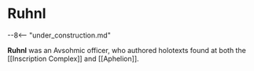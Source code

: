 # Ruhnl

--8<-- "under_construction.md"

**Ruhnl** was an Avsohmic officer, who authored holotexts found at both the [[Inscription Complex]] and [[Aphelion]].